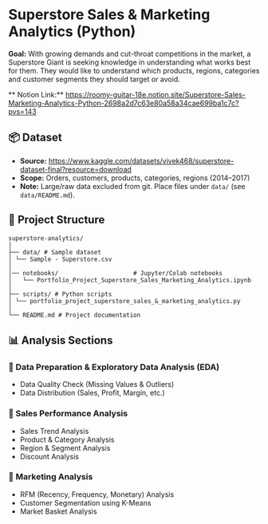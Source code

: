 # Superstore Sales & Marketing Analytics (Python)

**Goal:** With growing demands and cut-throat competitions in the market, a Superstore Giant is seeking knowledge in understanding what works best for them. They would like to understand which products, regions, categories and customer segments they should target or avoid.

** Notion Link:** https://roomy-guitar-18e.notion.site/Superstore-Sales-Marketing-Analytics-Python-2698a2d7c63e80a58a34cae699ba1c7c?pvs=143

## 📦 Dataset
- **Source:** https://www.kaggle.com/datasets/vivek468/superstore-dataset-final?resource=download
- **Scope:** Orders, customers, products, categories, regions (2014–2017)
- **Note:** Large/raw data excluded from git. Place files under `data/` (see `data/README.md`).

## 📂 Project Structure
```
superstore-analytics/
│
├── data/ # Sample dataset 
│ └── Sample - Superstore.csv
│
│── notebooks/                     # Jupyter/Colab notebooks
│   └── Portfolio_Project_Superstore_Sales_Marketing_Analytics.ipynb
│
├── scripts/ # Python scripts
│ └── portfolio_project_superstore_sales_&_marketing_analytics.py
│
└── README.md # Project documentation
```
## 📊 Analysis Sections
### 🔹 Data Preparation & Exploratory Data Analysis (EDA)
- Data Quality Check (Missing Values & Outliers)
- Data Distribution (Sales, Profit, Margin, etc.)

### 🔹 Sales Performance Analysis
- Sales Trend Analysis
- Product & Category Analysis
- Region & Segment Analysis
- Discount Analysis

### 🔹 Marketing Analysis
- RFM (Recency, Frequency, Monetary) Analysis
- Customer Segmentation using K-Means
- Market Basket Analysis
